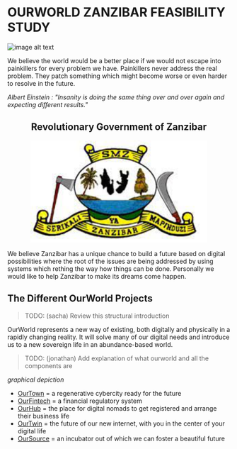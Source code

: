 # OURWORLD ZANZIBAR FEASIBILITY STUDY

![image alt text](img/high_level_country_overview.png)

We believe the world would be a better place if we would not escape into painkillers for every problem we have. Painkillers never address the real problem. They patch something which might become worse or even harder to resolve in the future.

*Albert Einstein : "Insanity is doing the same thing over and over again and expecting different results."*



<div style="text-align: center;">

## Revolutionary Government of Zanzibar


<img src="img/revolutnionary_znz.png" alt="" width="400"/>

</div> 


We believe Zanzibar has a unique chance to build a future based on digital possibilities where the root of the issues are being addressed by using systems which rething the way how things can be done. Personally we would like to help Zanzibar to make its dreams come  happen.


## The Different OurWorld Projects

> TODO: (sacha) Review this structural introduction

OurWorld represents a new way of existing, both digitally and physically in a rapidly changing reality. It will solve many of our digital needs and introduce us to a new sovereign life in an abundance-based world.

> TODO: (jonathan) Add explanation of what ourworld and all the components are



*graphical depiction*

- [OurTown](ourtown/ourtown.md) = a regenerative cybercity ready for the future
- [OurFintech](ourfintech/ourfintech.md) = a financial regulatory system
- [OurHub](ourhub/ourhub.md) = the place for digital nomads to get registered and arrange their business life
- [OurTwin](ourtwin/ourtwin.md) = the future of our new internet, with you in the center of your digital life
- [OurSource](oursource/oursource.md) = an incubator out of which we can foster a beautiful future
